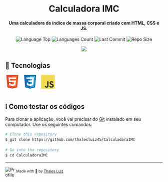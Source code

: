 <div align="center">
  
# Calculadora IMC
  
<h4>Uma calculadora de índice de massa corporal criado com HTML, CSS e JS.</h4>
<p>
<!-- Image Shields -->
<img  alt="Language Top"  src="https://img.shields.io/github/languages/top/thalesluiz45/CalculadoraIMC">
<img  alt="Languages Count"  src="https://img.shields.io/github/languages/count/thalesluiz45/CalculadoraIMC">
<img  alt="Last Commit"  src="https://img.shields.io/github/last-commit/thalesluiz45/CalculadoraIMC">
<img  alt="Repo Size"  src="https://img.shields.io/github/repo-size/thalesluiz45/CalculadoraIMC">
</a>
</p>

<p align="center">
<img src="https://i.imgur.com/AWIjeWj.png" width=900>

</div>

## 🚀 Tecnologias

<img src="https://raw.githubusercontent.com/devicons/devicon/master/icons/html5/html5-original.svg" alt="imagem" width="45"> &nbsp;
<img src="https://raw.githubusercontent.com/devicons/devicon/master/icons/css3/css3-original.svg" alt="imagem" width="45"> &nbsp;
<img src="https://raw.githubusercontent.com/devicons/devicon/master/icons/javascript/javascript-original.svg" alt="imagem" width="45"> &nbsp;

#

## :information_source: Como testar os códigos
  
Para clonar a aplicação, você vai precisar do [Git](https://git-scm.com) instalado em seu computador.
Use os seguintes comandos:

```bash
# Clone this repository
$ git clone https://github.com/thalesluiz45/CalculadoraIMC

# Go into the repository
$ cd CalculadoraIMC

```
___
<div>
  <img align="left" src="https://i.imgur.com/Zyminxg.png" width=35 alt="Profile"/>
  <sub>Made with 🤍 by <a href="https://github.com/thalesluiz45">Thales Luiz</a></sub>
</div>
